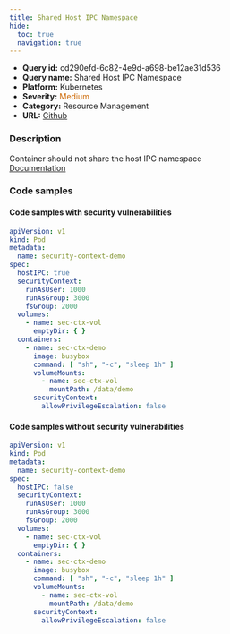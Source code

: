 ```yaml
---
title: Shared Host IPC Namespace
hide:
  toc: true
  navigation: true
---
```


<style>
  .highlight .hll {
    background-color: #ff171742;
  }
  .md-content {
    max-width: 1100px;
    margin: 0 auto;
  }
</style>

-   **Query id:** cd290efd-6c82-4e9d-a698-be12ae31d536
-   **Query name:** Shared Host IPC Namespace
-   **Platform:** Kubernetes
-   **Severity:** <span style="color:#C60">Medium</span>
-   **Category:** Resource Management
-   **URL:** [Github](https://github.com/Checkmarx/kics/tree/master/assets/queries/k8s/shared_host_ipc_namespace)

### Description
Container should not share the host IPC namespace<br>
[Documentation](https://kubernetes.io/docs/concepts/policy/pod-security-policy/)

### Code samples
#### Code samples with security vulnerabilities
```yaml title="Postitive test num. 1 - yaml file" hl_lines="9 6"
apiVersion: v1
kind: Pod
metadata:
  name: security-context-demo
spec:
  hostIPC: true
  securityContext:
    runAsUser: 1000
    runAsGroup: 3000
    fsGroup: 2000
  volumes:
    - name: sec-ctx-vol
      emptyDir: { }
  containers:
    - name: sec-ctx-demo
      image: busybox
      command: [ "sh", "-c", "sleep 1h" ]
      volumeMounts:
        - name: sec-ctx-vol
          mountPath: /data/demo
      securityContext:
        allowPrivilegeEscalation: false
```


#### Code samples without security vulnerabilities
```yaml title="Negative test num. 1 - yaml file"
apiVersion: v1
kind: Pod
metadata:
  name: security-context-demo
spec:
  hostIPC: false
  securityContext:
    runAsUser: 1000
    runAsGroup: 3000
    fsGroup: 2000
  volumes:
    - name: sec-ctx-vol
      emptyDir: { }
  containers:
    - name: sec-ctx-demo
      image: busybox
      command: [ "sh", "-c", "sleep 1h" ]
      volumeMounts:
        - name: sec-ctx-vol
          mountPath: /data/demo
      securityContext:
        allowPrivilegeEscalation: false
```
